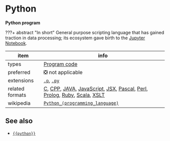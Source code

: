 

# Python

**Python program**

???+ abstract "In short"
    General purpose scripting language that has gained traction in data processing; its ecosystem gave birth to the [Jupyter Notebook]({{jupyter}}).

item | info
--- | ---
types | [Program code](../dataTypes/programCode.md)
preferred | ❎ not applicable
extensions | [`.p`](../extensions/p.md), [`.py`](../extensions/py.md)
related formats | [C](../fileFormats/c.md), [CPP](../fileFormats/cpp.md), [JAVA](../fileFormats/java.md), [JavaScript](../fileFormats/javascript.md), [JSX](../fileFormats/jsx.md), [Pascal](../fileFormats/pascal.md), [Perl](../fileFormats/perl.md), [Prolog](../fileFormats/prolog.md), [Ruby](../fileFormats/ruby.md), [Scala](../fileFormats/scala.md), [XSLT](../fileFormats/xslt.md)
wikipedia | [`Python_(programming_language)`]({{wikipedia}}/Python_(programming_language))



## See also
*   [`{{python}}`]({{python}})



